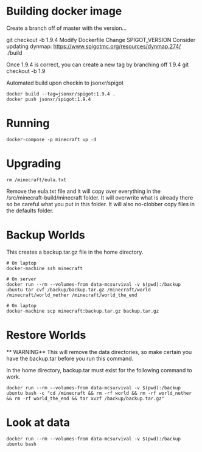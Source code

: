# Building docker image

Create a branch off of master with the version...

git checkout -b 1.9.4
Modify Dockerfile
Change SPIGOT_VERSION
Consider updating dynmap: https://www.spigotmc.org/resources/dynmap.274/
./build

Once 1.9.4 is correct, you can create a new tag by branching off 1.9.4
git checkout -b 1.9

Automated build upon checkin to jsonxr/spigot

    docker build --tag=jsonxr/spigot:1.9.4 .
    docker push jsonxr/spigot:1.9.4

# Running

    docker-compose -p minecraft up -d

# Upgrading

    rm /minecraft/eula.txt

Remove the eula.txt file and it will copy over everything in the /src/minecraft-build/minecraft folder. It will overwrite what is already there so be careful what you put in this folder.  It will also no-clobber copy files in the defaults folder.

# Backup Worlds

This creates a backup.tar.gz file in the home directory.

    # On laptop
    docker-machine ssh minecraft
    
    # On server
    docker run --rm --volumes-from data-mcsurvival -v $(pwd):/backup ubuntu tar cvf /backup/backup.tar.gz /minecraft/world /minecraft/world_nether /minecraft/world_the_end
    
    # On laptop
    docker-machine scp minecraft:backup.tar.gz backup.tar.gz

# Restore Worlds

** WARNING**
This will remove the data directories, so make certain you have the backup.tar before you run this command.

In the home directory, backup.tar must exist for the following command to work.

    docker run --rm --volumes-from data-mcsurvival -v $(pwd):/backup ubuntu bash -c "cd /minecraft && rm -rf world && rm -rf world_nether && rm -rf world_the_end && tar xvzf /backup/backup.tar.gz"

# Look at data

    docker run --rm --volumes-from data-mcsurvival -v $(pwd):/backup ubuntu bash